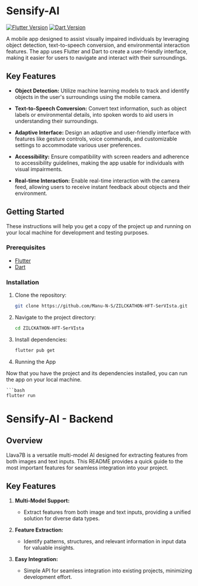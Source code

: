 # Sensify-AI

[![Flutter Version](https://img.shields.io/badge/Flutter-v2.10.0-blue.svg)](https://flutter.dev/docs/get-started/install)
[![Dart Version](https://img.shields.io/badge/Dart-v2.14.0-blue.svg)](https://dart.dev/get-dart)

A mobile app designed to assist visually impaired individuals by leveraging object detection, text-to-speech conversion, and environmental interaction features. The app uses Flutter and Dart to create a user-friendly interface, making it easier for users to navigate and interact with their surroundings.

## Key Features

- **Object Detection:** Utilize machine learning models to track and identify objects in the user's surroundings using the mobile camera.

- **Text-to-Speech Conversion:** Convert text information, such as object labels or environmental details, into spoken words to aid users in understanding their surroundings.

- **Adaptive Interface:** Design an adaptive and user-friendly interface with features like gesture controls, voice commands, and customizable settings to accommodate various user preferences.

- **Accessibility:** Ensure compatibility with screen readers and adherence to accessibility guidelines, making the app usable for individuals with visual impairments.

- **Real-time Interaction:** Enable real-time interaction with the camera feed, allowing users to receive instant feedback about objects and their environment.


## Getting Started

These instructions will help you get a copy of the project up and running on your local machine for development and testing purposes.

### Prerequisites

- [Flutter](https://flutter.dev/docs/get-started/install)
- [Dart](https://dart.dev/get-dart)

### Installation

1. Clone the repository:

    ```bash
    git clone https://github.com/Manu-N-S/ZILCKATHON-HFT-SerVIsta.git
    ```

2. Navigate to the project directory:

    ```bash
    cd ZILCKATHON-HFT-SerVIsta
    ```

3. Install dependencies:

    ```bash
    flutter pub get

4. Running the App

Now that you have the project and its dependencies installed, you can run the app on your local machine.

    ```bash
    flutter run 

# Sensify-AI - Backend

## Overview

Llava7B is a versatile multi-model AI designed for extracting features from both images and text inputs. This README provides a quick guide to the most important features for seamless integration into your project.


## Key Features

1. **Multi-Model Support:**
   - Extract features from both image and text inputs, providing a unified solution for diverse data types.

2. **Feature Extraction:**
   - Identify patterns, structures, and relevant information in input data for valuable insights.

3. **Easy Integration:**
   - Simple API for seamless integration into existing projects, minimizing development effort.

